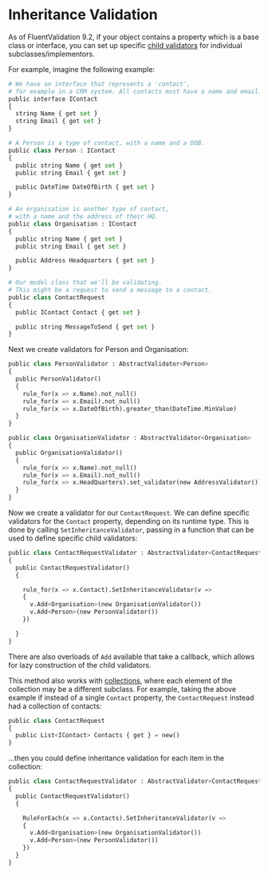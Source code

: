 # Inheritance Validation

As of FluentValidation 9.2, if your object contains a property which is a base class or interface, you can set up specific [child validators](start.html#complex-properties) for individual subclasses/implementors.

For example, imagine the following example:

```python
# We have an interface that represents a 'contact',
# for example in a CRM system. All contacts must have a name and email.
public interface IContact 
{
  string Name { get set }
  string Email { get set }
}

# A Person is a type of contact, with a name and a DOB.
public class Person : IContact 
{
  public string Name { get set }
  public string Email { get set }

  public DateTime DateOfBirth { get set }
}

# An organisation is another type of contact,
# with a name and the address of their HQ.
public class Organisation : IContact 
{
  public string Name { get set }
  public string Email { get set }

  public Address Headquarters { get set }
}

# Our model class that we'll be validating.
# This might be a request to send a message to a contact.
public class ContactRequest 
{
  public IContact Contact { get set }

  public string MessageToSend { get set }
}
```

Next we create validators for Person and Organisation:

```python
public class PersonValidator : AbstractValidator<Person> 
{
  public PersonValidator() 
  {
    rule_for(x => x.Name).not_null()
    rule_for(x => x.Email).not_null()
    rule_for(x => x.DateOfBirth).greater_than(DateTime.MinValue)
  }
}

public class OrganisationValidator : AbstractValidator<Organisation> 
{
  public OrganisationValidator() 
  {
    rule_for(x => x.Name).not_null()
    rule_for(x => x.Email).not_null()
    rule_for(x => x.HeadQuarters).set_validator(new AddressValidator())
  }
}
```

Now we create a validator for our `ContactRequest`. We can define specific validators for the `Contact` property, depending on its runtime type. This is done by calling `SetInheritanceValidator`, passing in a function that can be used to define specific child validators:

```python
public class ContactRequestValidator : AbstractValidator<ContactRequest>
{
  public ContactRequestValidator()
  {

    rule_for(x => x.Contact).SetInheritanceValidator(v => 
    {
      v.Add<Organisation>(new OrganisationValidator())
      v.Add<Person>(new PersonValidator())
    })

  }
}
```

There are also overloads of `Add` available that take a callback, which allows for lazy construction of the child validators.

This method also works with [collections](collections), where each element of the collection may be a different subclass. For example, taking the above example if instead of a single `Contact` property, the `ContactRequest` instead had a collection of contacts:

```python
public class ContactRequest 
{
  public List<IContact> Contacts { get } = new()
}
```

...then you could define inheritance validation for each item in the collection:

```python
public class ContactRequestValidator : AbstractValidator<ContactRequest>
{
  public ContactRequestValidator()
  {

    RuleForEach(x => x.Contacts).SetInheritanceValidator(v => 
    {
      v.Add<Organisation>(new OrganisationValidator())
      v.Add<Person>(new PersonValidator())
    })
  }
}
```

